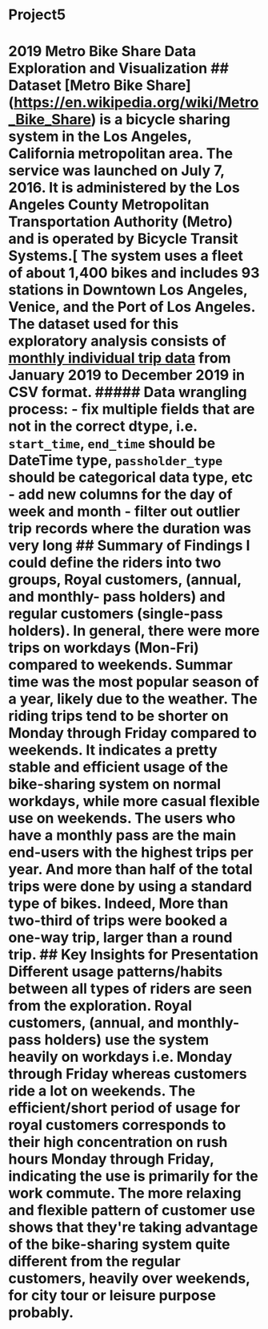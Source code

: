 # Project5
# 2019 Metro Bike Share Data Exploration and Visualization  ## Dataset  [Metro Bike Share] (https://en.wikipedia.org/wiki/Metro_Bike_Share)  is a bicycle sharing system in the Los Angeles, California metropolitan area. The service was launched on July 7, 2016. It is administered by the Los Angeles County Metropolitan Transportation Authority (Metro) and is operated by Bicycle Transit Systems.[ The system uses a fleet of about 1,400 bikes and includes 93 stations in Downtown Los Angeles, Venice, and the Port of Los Angeles. The dataset used for this exploratory analysis consists of [monthly individual trip data](https://bikeshare.metro.net/about/data/) from January 2019 to December 2019 in CSV format.  ##### Data wrangling process: - fix multiple fields that are not in the correct dtype, i.e. `start_time`, `end_time` should be DateTime type, `passholder_type`  should be categorical data type, etc - add new columns for the day of week and month - filter out outlier trip records where the duration was very long   ## Summary of Findings I could define the riders into two groups, Royal customers, (annual, and monthly- pass holders) and regular customers (single-pass holders).   In general, there were more trips on workdays (Mon-Fri) compared to weekends. Summar time was the most popular season of a year, likely due to the weather. The riding trips tend to be shorter on Monday through Friday compared to weekends. It indicates a pretty stable and efficient usage of the bike-sharing system on normal workdays, while more casual flexible use on weekends.  The users who have a monthly pass are the main end-users with the highest trips per year. And more than half of the total trips were done by using a standard type of bikes. Indeed, More than two-third of trips were booked a one-way trip, larger than a round trip.   ## Key Insights for Presentation  Different usage patterns/habits between all types of riders are seen from the exploration. Royal customers, (annual, and monthly- pass holders) use the system heavily on workdays i.e. Monday through Friday whereas customers ride a lot on weekends. The efficient/short period of usage for royal customers corresponds to their high concentration on rush hours Monday through Friday, indicating the use is primarily for the work commute. The more relaxing and flexible pattern of customer use shows that they're taking advantage of the bike-sharing system quite different from the regular customers, heavily over weekends, for city tour or leisure purpose probably.
